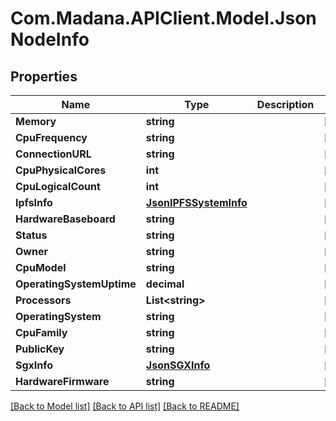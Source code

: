 
# Com.Madana.APIClient.Model.JsonNodeInfo

## Properties

Name | Type | Description | Notes
------------ | ------------- | ------------- | -------------
**Memory** | **string** |  | [optional] 
**CpuFrequency** | **string** |  | [optional] 
**ConnectionURL** | **string** |  | [optional] 
**CpuPhysicalCores** | **int** |  | [optional] 
**CpuLogicalCount** | **int** |  | [optional] 
**IpfsInfo** | [**JsonIPFSSystemInfo**](JsonIPFSSystemInfo.md) |  | [optional] 
**HardwareBaseboard** | **string** |  | [optional] 
**Status** | **string** |  | [optional] 
**Owner** | **string** |  | [optional] 
**CpuModel** | **string** |  | [optional] 
**OperatingSystemUptime** | **decimal** |  | [optional] 
**Processors** | **List&lt;string&gt;** |  | [optional] 
**OperatingSystem** | **string** |  | [optional] 
**CpuFamily** | **string** |  | [optional] 
**PublicKey** | **string** |  | [optional] 
**SgxInfo** | [**JsonSGXInfo**](JsonSGXInfo.md) |  | [optional] 
**HardwareFirmware** | **string** |  | [optional] 

[[Back to Model list]](../README.md#documentation-for-models)
[[Back to API list]](../README.md#documentation-for-api-endpoints)
[[Back to README]](../README.md)

